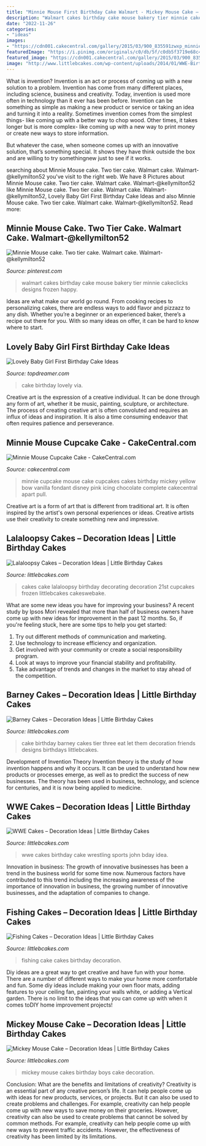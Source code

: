 ```yaml
---
title: "Minnie Mouse First Birthday Cake Walmart - Mickey Mouse Cake – Decoration Ideas"
description: "Walmart cakes birthday cake mouse bakery tier minnie cakeclicks designs frozen happy"
date: "2022-11-26"
categories:
- "ideas"
images:
- "https://cdn001.cakecentral.com/gallery/2015/03/900_835591zwxp_minnie-mouse-cupcake-cake.jpg"
featuredImage: "https://i.pinimg.com/originals/c0/db/5f/c0db5f3719e68c40c3227806b79c052b.jpg"
featured_image: "https://cdn001.cakecentral.com/gallery/2015/03/900_835591zwxp_minnie-mouse-cupcake-cake.jpg"
image: "http://www.littlebcakes.com/wp-content/uploads/2014/01/WWE-Birthday-Cakes.jpg"
---
```



What is invention?
Invention is an act or process of coming up with a new solution to a problem. Invention has come from many different places, including science, business and creativity. Today, invention is used more often in technology than it ever has been before. 
Invention can be something as simple as making a new product or service or taking an idea and turning it into a reality. Sometimes invention comes from the simplest things- like coming up with a better way to chop wood. Other times, it takes longer but is more complex- like coming up with a new way to print money or create new ways to store information. 

But whatever the case, when someone comes up with an innovative solution, that’s something special. It shows they have think outside the box and are willing to try somethingnew just to see if it works.

	

		
searching about Minnie Mouse cake. Two tier cake. Walmart cake. Walmart-@kellymilton52 you've visit to the right web. We have 8 Pictures about Minnie Mouse cake. Two tier cake. Walmart cake. Walmart-@kellymilton52 like Minnie Mouse cake. Two tier cake. Walmart cake. Walmart-@kellymilton52, Lovely Baby Girl First Birthday Cake Ideas and also Minnie Mouse cake. Two tier cake. Walmart cake. Walmart-@kellymilton52. Read more:
		
    
## Minnie Mouse Cake. Two Tier Cake. Walmart Cake. Walmart-@kellymilton52

<img loading=lazy src="https://i.pinimg.com/originals/c0/db/5f/c0db5f3719e68c40c3227806b79c052b.jpg" onerror="this.onerror=null;this.src='https://tse1.mm.bing.net/th?id=OIP.VDF_mWHXpSYaSspXz9NxOAHaJ4&amp;pid=15.1';" alt="Minnie Mouse cake. Two tier cake. Walmart cake. Walmart-@kellymilton52">

_Source: pinterest.com_

>walmart cakes birthday cake mouse bakery tier minnie cakeclicks designs frozen happy. 

	

Ideas are what make our world go round. From cooking recipes to personalizing cakes, there are endless ways to add flavor and pizzazz to any dish. Whether you’re a beginner or an experienced baker, there’s a recipe out there for you. With so many ideas on offer, it can be hard to know where to start.

    
## Lovely Baby Girl First Birthday Cake Ideas

<img loading=lazy src="http://www.topdreamer.com/wp-content/uploads/2014/10/a5b42da5395cd2740c74170b00f91492-599x1024.jpg" onerror="this.onerror=null;this.src='https://tse2.mm.bing.net/th?id=OIP.s23t0hqAIgVCIDHDsIbgvwHaMq&amp;pid=15.1';" alt="Lovely Baby Girl First Birthday Cake Ideas">

_Source: topdreamer.com_

>cake birthday lovely via. 

	

Creative art is the expression of a creative individual. It can be done through any form of art, whether it be music, painting, sculpture, or architecture. The process of creating creative art is often convoluted and requires an influx of ideas and inspiration. It is also a time consuming endeavor that often requires patience and perseverance.

    
## Minnie Mouse Cupcake Cake - CakeCentral.com

<img loading=lazy src="https://cdn001.cakecentral.com/gallery/2015/03/900_835591zwxp_minnie-mouse-cupcake-cake.jpg" onerror="this.onerror=null;this.src='https://tse1.mm.bing.net/th?id=OIP.p-OSjbvFi8n3g1IGZHsCIwHaJ4&amp;pid=15.1';" alt="Minnie Mouse Cupcake Cake - CakeCentral.com">

_Source: cakecentral.com_

>minnie cupcake mouse cake cupcakes cakes birthday mickey yellow bow vanilla fondant disney pink icing chocolate complete cakecentral apart pull. 

	

Creative art is a form of art that is different from traditional art. It is often inspired by the artist's own personal experiences or ideas. Creative artists use their creativity to create something new and impressive.

    
## Lalaloopsy Cakes – Decoration Ideas | Little Birthday Cakes

<img loading=lazy src="http://www.littlebcakes.com/wp-content/uploads/2014/02/Lalaloopsy-Cakes-Pictures.jpg" onerror="this.onerror=null;this.src='https://tse2.mm.bing.net/th?id=OIP.m1xlA2J4-kd6LGBthf-JdAHaJ5&amp;pid=15.1';" alt="Lalaloopsy Cakes – Decoration Ideas | Little Birthday Cakes">

_Source: littlebcakes.com_

>cakes cake lalaloopsy birthday decorating decoration 21st cupcakes frozen littlebcakes cakeswebake. 

	

What are some new ideas you have for improving your business?
A recent study by Ipsos Mori revealed that more than half of business owners have come up with new ideas for improvement in the past 12 months. So, if you're feeling stuck, here are some tips to help you get started: 
1. Try out different methods of communication and marketing.
2. Use technology to increase efficiency and organization.
3. Get involved with your community or create a social responsibility program.
4. Look at ways to improve your financial stability and profitability.
5. Take advantage of trends and changes in the market to stay ahead of the competition.

    
## Barney Cakes – Decoration Ideas | Little Birthday Cakes

<img loading=lazy src="http://www.littlebcakes.com/wp-content/uploads/2014/01/Barney-Cakes.jpg" onerror="this.onerror=null;this.src='https://tse2.mm.bing.net/th?id=OIP.-Fa8BpsW6o4ybrfOR8JwiAHaJ3&amp;pid=15.1';" alt="Barney Cakes – Decoration Ideas | Little Birthday Cakes">

_Source: littlebcakes.com_

>cake birthday barney cakes tier three eat let them decoration friends designs birthdays littlebcakes. 

	

Development of Invention Theory
Invention theory is the study of how invention happens and why it occurs. It can be used to understand how new products or processes emerge, as well as to predict the success of new businesses. The theory has been used in business, technology, and science for centuries, and it is now being applied to medicine.

    
## WWE Cakes – Decoration Ideas | Little Birthday Cakes

<img loading=lazy src="http://www.littlebcakes.com/wp-content/uploads/2014/01/WWE-Birthday-Cakes.jpg" onerror="this.onerror=null;this.src='https://tse2.mm.bing.net/th?id=OIP.39zRBdGCbaTlVCmIpa_wBQHaHa&amp;pid=15.1';" alt="WWE Cakes – Decoration Ideas | Little Birthday Cakes">

_Source: littlebcakes.com_

>wwe cakes birthday cake wrestling sports john bday idea. 

	

Innovation in business:
The growth of innovative businesses has been a trend in the business world for some time now. Numerous factors have contributed to this trend including the increasing awareness of the importance of innovation in business, the growing number of innovative businesses, and the adaptation of companies to change.

    
## Fishing Cakes – Decoration Ideas | Little Birthday Cakes

<img loading=lazy src="http://www.littlebcakes.com/wp-content/uploads/2014/01/Fishing-Cake-878x1024.jpg" onerror="this.onerror=null;this.src='https://tse3.mm.bing.net/th?id=OIP.mKMN0n0ntvBvinE8-Qrp1AHaIo&amp;pid=15.1';" alt="Fishing Cakes – Decoration Ideas | Little Birthday Cakes">

_Source: littlebcakes.com_

>fishing cake cakes birthday decoration. 

	

Diy ideas are a great way to get creative and have fun with your home. There are a number of different ways to make your home more comfortable and fun. Some diy ideas include making your own floor mats, adding features to your ceiling fan, painting your walls white, or adding a Vertical garden. There is no limit to the ideas that you can come up with when it comes toDIY home improvement projects!

    
## Mickey Mouse Cake – Decoration Ideas | Little Birthday Cakes

<img loading=lazy src="http://www.littlebcakes.com/wp-content/uploads/2013/08/Mickey-Mouse-Birthday-Cakes-For-Boys.jpg" onerror="this.onerror=null;this.src='https://tse3.mm.bing.net/th?id=OIP.hbV-Q4n4n7c0lAYamRJHIgHaLG&amp;pid=15.1';" alt="Mickey Mouse Cake – Decoration Ideas | Little Birthday Cakes">

_Source: littlebcakes.com_

>mickey mouse cakes birthday boys cake decoration. 

	

Conclusion: What are the benefits and limitations of creativity?
Creativity is an essential part of any creative person’s life. It can help people come up with ideas for new products, services, or projects. But it can also be used to create problems and challenges. For example, creativity can help people come up with new ways to save money on their groceries. However, creativity can also be used to create problems that cannot be solved by common methods. For example, creativity can help people come up with new ways to prevent traffic accidents. However, the effectiveness of creativity has been limited by its limitations.

